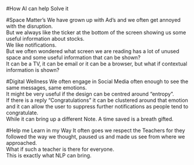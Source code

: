 #How AI can help Solve it  

#Space Matter’s
We have grown up with Ad’s and we often get annoyed with the disruption.  
But we always like the ticker at the bottom of the screen showing us some useful information about stocks.  
We like notifications.   
But we often wondered what screen we are reading has a lot of unused space and some useful information that can be shown?  
It can be a TV, it can be email or it can be a browser, but what if contextual information is shown?  

#Digital Wellness
We often engage in Social Media often enough to see the same messages, same emotions.  
It might be very useful if the design can be centred around “entropy”.  
If there is a reply “Congratulations” it can be clustered around that emotion and it can allow the user to suppress further notifications as people tend to congratulate.  
While it can bring up a different Note. 
A time saved is a breath gifted.  

#Help me Learn in my Way
It often goes we respect the Teachers for they followed the way we thought, paused us and made us see from where we approached.   
What if such a  teacher is there for everyone.  
This is exactly what NLP can bring.


